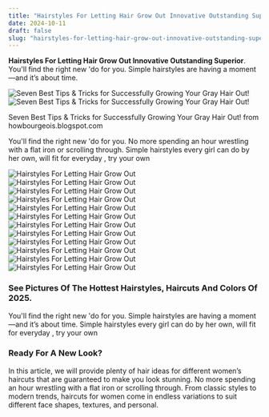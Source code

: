```yaml
---
title: "Hairstyles For Letting Hair Grow Out Innovative Outstanding Superior"
date: 2024-10-11
draft: false
slug: "hairstyles-for-letting-hair-grow-out-innovative-outstanding-superior" 
---
```


**Hairstyles For Letting Hair Grow Out Innovative Outstanding Superior**. You'll find the right new 'do for you. Simple hairstyles are having a moment—and it’s about time.

![ Seven Best Tips & Tricks for Successfully Growing Your Gray Hair Out!](https://2.bp.blogspot.com/-2w_TdbUibQA/WHK0cjCEk6I/AAAAAAAAKEE/rd03WQ035RwYWtQNGaZN7Udn6h7YJJ_EACLcB/s640/PicMonkey%2BCollage.jpg)![ Seven Best Tips & Tricks for Successfully Growing Your Gray Hair Out!](https://2.bp.blogspot.com/-2w_TdbUibQA/WHK0cjCEk6I/AAAAAAAAKEE/rd03WQ035RwYWtQNGaZN7Udn6h7YJJ_EACLcB/s640/PicMonkey%2BCollage.jpg)

Seven Best Tips & Tricks for Successfully Growing Your Gray Hair Out! from howbourgeois.blogspot.com

You'll find the right new 'do for you. No more spending an hour wrestling with a flat iron or scrolling through. Simple hairstyles every girl can do by her own, will fit for everyday , try your own

![Hairstyles For Letting Hair Grow Out ](https://2.bp.blogspot.com/-2w_TdbUibQA/WHK0cjCEk6I/AAAAAAAAKEE/rd03WQ035RwYWtQNGaZN7Udn6h7YJJ_EACLcB/s640/PicMonkey%2BCollage.jpg " Seven Best Tips & Tricks for Successfully Growing Your Gray Hair Out!")![Hairstyles For Letting Hair Grow Out ](https://i.pinimg.com/originals/02/92/38/029238508f8e20fbab1284f4afb896a5.jpg " How To Grow Out A Pixie Cut Curly Hair obamatrain")![Hairstyles For Letting Hair Grow Out ](https://i.pinimg.com/originals/e4/31/dd/e431dda3317d95c54f5a5aabcefc1f6d.jpg " gray hairstyles to try while growing out gray hair Artofit")![Hairstyles For Letting Hair Grow Out ](https://listotic.com/wp-content/uploads/2022/04/angled-bob-short-hairstyles-for-women-how-to-grow-hair-out-easy-diy-simple-quick-fast-hair-styles.jpg " Hairstyles to Try When You Are Growing Out Your Hair ⋆ Listotic")![Hairstyles For Letting Hair Grow Out ](https://i.pinimg.com/originals/e9/e5/f6/e9e5f69ad27442a3a3c330a8cc5b6e11.png " Pin on Hair Inspirations")![Hairstyles For Letting Hair Grow Out ](https://i.pinimg.com/originals/bf/35/eb/bf35eb6235e49c43778fea134f23442d.jpg " 60 Short Shag Hairstyles That You Simply Can’t Miss Short hair")![Hairstyles For Letting Hair Grow Out ](https://i.pinimg.com/originals/63/67/d7/6367d729e63f2f9513029e4d8ff53491.jpg " Growing Out Short Bob Hairstyles")![Hairstyles For Letting Hair Grow Out ](https://www.herfeed.com/wp-content/uploads/2016/03/10-Cute-and-Easy-Hairstyles-for-the-Growing-Out-Phase.jpg " 10 Cute and Easy Hairstyles for the GrowingOut Phase")![Hairstyles For Letting Hair Grow Out ](https://i.pinimg.com/736x/bc/7f/12/bc7f12c7ff7832c91ead09fe330b26c6.jpg " How to Grow Out a Pixie Haircut 10 Tips and Hairstyles to Stay Stylish")![Hairstyles For Letting Hair Grow Out ](https://i.pinimg.com/originals/6c/26/9d/6c269d505458fb8202959c786c722651.jpg " 20 NonAwkward Ways to Grow Out Your Short Haircut Growing out hair")![Hairstyles For Letting Hair Grow Out ](https://i.pinimg.com/originals/f3/25/86/f32586d0cc023d963e166cf57c38b5f4.jpg " 20 NonAwkward Ways to Grow Out Your Short Haircut Growing out short")![Hairstyles For Letting Hair Grow Out ](https://www.merakilane.com/wp-content/uploads/2015/10/how-to-grow-out-bangs-3.jpg " How to grow out bangs 13 hairstyles we love")

### See Pictures Of The Hottest Hairstyles, Haircuts And Colors Of 2025.

You'll find the right new 'do for you. Simple hairstyles are having a moment—and it’s about time. Simple hairstyles every girl can do by her own, will fit for everyday , try your own

### Ready For A New Look?

In this article, we will provide plenty of hair ideas for different women’s haircuts that are guaranteed to make you look stunning. No more spending an hour wrestling with a flat iron or scrolling through. From classic styles to modern trends, haircuts for women come in endless variations to suit different face shapes, textures, and personal.
